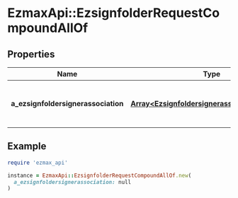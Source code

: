 # EzmaxApi::EzsignfolderRequestCompoundAllOf

## Properties

| Name | Type | Description | Notes |
| ---- | ---- | ----------- | ----- |
| **a_ezsignfoldersignerassociation** | [**Array&lt;EzsignfoldersignerassociationRequest&gt;**](EzsignfoldersignerassociationRequest.md) | An array of signers that will be invited to sign the Ezsigndocuments |  |

## Example

```ruby
require 'ezmax_api'

instance = EzmaxApi::EzsignfolderRequestCompoundAllOf.new(
  a_ezsignfoldersignerassociation: null
)
```


